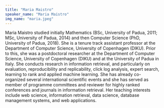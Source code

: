 ```yaml
---
title: "Maria Maistro"
speaker_name: "Maria Maistro"
img_name: "maria.jpeg"
---
```


Maria Maistro studied initially Mathematics (BSc, University of Padua, 2011; MSc, University of Padua, 2014) and then Computer Science (PhD, University of Padua, 2018). She is a tenure track assistant professor at the Department of Computer Science, University of Copenhagen (DIKU). Prior to this, she was a postdoctoral researcher at the Department of Computer Science, University of Copenhagen (DIKU) and at the University of Padua in Italy. She conducts research in information retrieval, and particularly on evaluation, reproducibility and replicability, click log analysis, expert search, learning to rank and applied machine learning. She has already co-organized several international scientific events and she has served as member of programme committees and reviewer for highly ranked conferences and journals in information retrieval. Her teaching interests include web science, information retrieval, data science, database management systems, and web applications.
